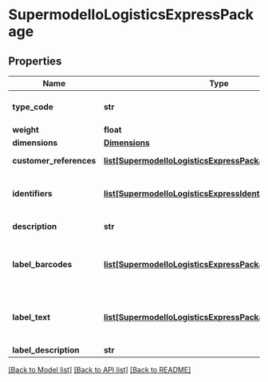 # SupermodelIoLogisticsExpressPackage

## Properties
Name | Type | Description | Notes
------------ | ------------- | ------------- | -------------
**type_code** | **str** | Please contact your DHL Express representative if you wish to use a DHL specific package otherwise ignore this element. | [optional] 
**weight** | **float** | The weight of the package. | 
**dimensions** | [**Dimensions**](Dimensions.md) |  | 
**customer_references** | [**list[SupermodelIoLogisticsExpressPackageReference]**](SupermodelIoLogisticsExpressPackageReference.md) | Here you can declare your customer references for each package | [optional] 
**identifiers** | [**list[SupermodelIoLogisticsExpressIdentifier]**](SupermodelIoLogisticsExpressIdentifier.md) | Identifiers section is on the package level where you can optionaly provide a DHL Express waybill number. This has to be enabled by your DHL Express IT contact. | [optional] 
**description** | **str** | Please enter description of content for each package | [optional] 
**label_barcodes** | [**list[SupermodelIoLogisticsExpressPackageLabelBarcodes]**](SupermodelIoLogisticsExpressPackageLabelBarcodes.md) | This allows you to define up to two bespoke barcodes on the DHL Express Tranport label. To use this feature please set outputImageProperties/imageOptions/templateName as ECOM26_84CI_003 for typeCode&#x3D;label | [optional] 
**label_text** | [**list[SupermodelIoLogisticsExpressPackageLabelText]**](SupermodelIoLogisticsExpressPackageLabelText.md) | This allows you to enter up to two bespoke texts on the DHL Express Tranport label. To use this feature please set outputImageProperties/imageOptions/templateName as ECOM26_84CI_003 for typeCode&#x3D;label | [optional] 
**label_description** | **str** | Please enter additional customer description | [optional] 

[[Back to Model list]](../README.md#documentation-for-models) [[Back to API list]](../README.md#documentation-for-api-endpoints) [[Back to README]](../README.md)


